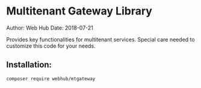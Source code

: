 # Multitenant Gateway Library

Author: Web Hub
Date: 2018-07-21

Provides key functionalities for multitenant services. 
Special care needed to customize this code for your needs.

## Installation: 

`composer require webhub/mtgateway`

